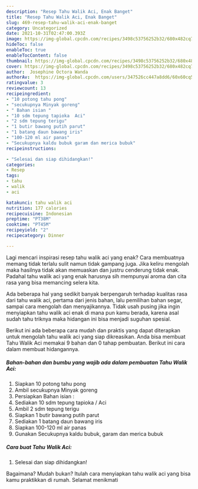 ```yaml
---
description: "Resep Tahu Walik Aci, Enak Banget"
title: "Resep Tahu Walik Aci, Enak Banget"
slug: 469-resep-tahu-walik-aci-enak-banget
category: Uncategorized
date: 2021-10-31T02:47:00.393Z
image: https://img-global.cpcdn.com/recipes/3498c53756252b32/680x482cq70/tahu-walik-aci-foto-resep-utama.jpg
hideToc: false
enableToc: true
enableTocContent: false
thumbnail: https://img-global.cpcdn.com/recipes/3498c53756252b32/680x482cq70/tahu-walik-aci-foto-resep-utama.jpg
cover: https://img-global.cpcdn.com/recipes/3498c53756252b32/680x482cq70/tahu-walik-aci-foto-resep-utama.jpg
author:  Josephine Octora Wanda
authorAv:  https://img-global.cpcdn.com/users/347526cc447a8dd6/60x60cq50/avatar.jpg
ratingvalue: 3
reviewcount: 13
recipeingredient:
- "10 potong tahu pong"
- "secukupnya Minyak goreng"
- " Bahan isian "
- "10 sdm tepung tapioka  Aci"
- "2 sdm tepung terigu"
- "1 butir bawang putih parut"
- "1 batang daun bawang iris"
- "100-120 ml air panas"
- "Secukupnya kaldu bubuk garam dan merica bubuk"
recipeinstructions:

- "Selesai dan siap dihidangkan!"
categories:
- Resep
tags:
- tahu
- walik
- aci

katakunci: tahu walik aci 
nutrition: 177 calories
recipecuisine: Indonesian
preptime: "PT38M"
cooktime: "PT45M"
recipeyield: "2"
recipecategory: Dinner

---
```



Lagi mencari inspirasi resep tahu walik aci yang enak? Cara membuatnya memang tidak terlalu sulit namun tidak gampang juga. Jika keliru mengolah maka hasilnya tidak akan memuaskan dan justru cenderung tidak enak. Padahal tahu walik aci yang enak harusnya sih mempunyai aroma dan cita rasa yang bisa memancing selera kita.


Ada beberapa hal yang sedikit banyak berpengaruh terhadap kualitas rasa dari tahu walik aci, pertama dari jenis bahan, lalu pemilihan bahan segar, sampai cara mengolah dan menyajikannya. Tidak usah pusing jika ingin menyiapkan tahu walik aci enak di mana pun kamu berada, karena asal sudah tahu triknya maka hidangan ini bisa menjadi suguhan spesial.




Berikut ini ada beberapa cara mudah dan praktis yang dapat diterapkan untuk mengolah tahu walik aci yang siap dikreasikan. Anda bisa membuat Tahu Walik Aci memakai 9 bahan dan 0 tahap pembuatan. Berikut ini cara dalam membuat hidangannya.

<!--inarticleads1-->

##### Bahan-bahan dan bumbu yang wajib ada dalam pembuatan Tahu Walik Aci:

1. Siapkan 10 potong tahu pong
1. Ambil secukupnya Minyak goreng
1. Persiapkan  Bahan isian :
1. Sediakan 10 sdm tepung tapioka / Aci
1. Ambil 2 sdm tepung terigu
1. Siapkan 1 butir bawang putih parut
1. Sediakan 1 batang daun bawang iris
1. Siapkan 100-120 ml air panas
1. Gunakan Secukupnya kaldu bubuk, garam dan merica bubuk




<!--inarticleads2-->

##### Cara buat Tahu Walik Aci:


1. Selesai dan siap dihidangkan!



Bagaimana? Mudah bukan? Itulah cara menyiapkan tahu walik aci yang bisa kamu praktikkan di rumah. Selamat menikmati
